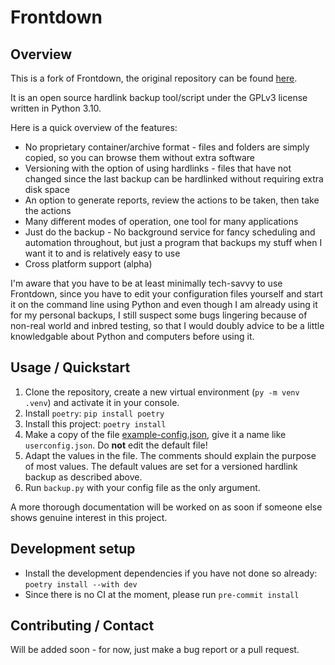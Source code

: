 # Frontdown

## Overview

This is a fork of Frontdown, the original repository can be found [here](https://github.com/pfirsich/Frontdown).

It is an open source hardlink backup tool/script under the GPLv3 license written in Python 3.10.

Here is a quick overview of the features:

* No proprietary container/archive format - files and folders are simply copied, so you can browse them without extra software
* Versioning with the option of using hardlinks - files that have not changed since the last backup can be hardlinked without requiring extra disk space
* An option to generate reports, review the actions to be taken, then take the actions
* Many different modes of operation, one tool for many applications
* Just do the backup - No background service for fancy scheduling and automation throughout, but just a program that backups my stuff when I want it to and is relatively easy to use
* Cross platform support (alpha)

I'm aware that you have to be at least minimally tech-savvy to use Frontdown, since you have to edit your configuration files yourself and start it on the command line using Python and even though I am already using it for my personal backups, I still suspect some bugs lingering because of non-real world and inbred testing, so that I would doubly advice to be a little knowledgable about Python and computers before using it.

## Usage / Quickstart

1. Clone the repository, create a new virtual environment (`py -m venv .venv`) and activate it in your console.
1. Install `poetry`: `pip install poetry`
1. Install this project: `poetry install`
1. Make a copy of the file [example-config.json](example-config.json), give it a name like `userconfig.json`. Do **not** edit the default file!
1. Adapt the values in the file. The comments should explain the purpose of most values. The default values are set for a versioned hardlink backup as described above.
1. Run `backup.py` with your config file as the only argument.

A more thorough documentation will be worked on as soon if someone else shows genuine interest in this project.

## Development setup

- Install the development dependencies if you have not done so already: `poetry install --with dev`
- Since there is no CI at the moment, please run `pre-commit install`

## Contributing / Contact

Will be added soon - for now, just make a bug report or a pull request.
